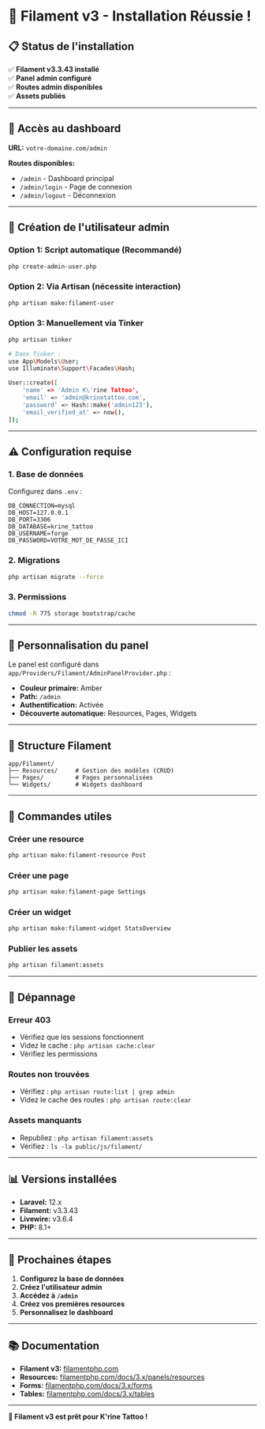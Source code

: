 # 🎉 Filament v3 - Installation Réussie !

## 📋 **Status de l'installation**

✅ **Filament v3.3.43 installé**  
✅ **Panel admin configuré**  
✅ **Routes admin disponibles**  
✅ **Assets publiés**  

---

## 🔗 **Accès au dashboard**

**URL:** `votre-domaine.com/admin`

**Routes disponibles:**
- `/admin` - Dashboard principal
- `/admin/login` - Page de connexion
- `/admin/logout` - Déconnexion

---

## 👤 **Création de l'utilisateur admin**

### **Option 1: Script automatique (Recommandé)**
```bash
php create-admin-user.php
```

### **Option 2: Via Artisan (nécessite interaction)**
```bash
php artisan make:filament-user
```

### **Option 3: Manuellement via Tinker**
```bash
php artisan tinker

# Dans Tinker :
use App\Models\User;
use Illuminate\Support\Facades\Hash;

User::create([
    'name' => 'Admin K\'rine Tattoo',
    'email' => 'admin@krinetattoo.com',
    'password' => Hash::make('admin123'),
    'email_verified_at' => now(),
]);
```

---

## ⚠️ **Configuration requise**

### **1. Base de données**
Configurez dans `.env` :
```env
DB_CONNECTION=mysql
DB_HOST=127.0.0.1
DB_PORT=3306
DB_DATABASE=krine_tattoo
DB_USERNAME=forge
DB_PASSWORD=VOTRE_MOT_DE_PASSE_ICI
```

### **2. Migrations**
```bash
php artisan migrate --force
```

### **3. Permissions**
```bash
chmod -R 775 storage bootstrap/cache
```

---

## 🎨 **Personnalisation du panel**

Le panel est configuré dans `app/Providers/Filament/AdminPanelProvider.php` :

- **Couleur primaire:** Amber
- **Path:** `/admin`
- **Authentification:** Activée
- **Découverte automatique:** Resources, Pages, Widgets

---

## 📁 **Structure Filament**

```
app/Filament/
├── Resources/     # Gestion des modèles (CRUD)
├── Pages/         # Pages personnalisées
└── Widgets/       # Widgets dashboard
```

---

## 🔧 **Commandes utiles**

### **Créer une resource**
```bash
php artisan make:filament-resource Post
```

### **Créer une page**
```bash
php artisan make:filament-page Settings
```

### **Créer un widget**
```bash
php artisan make:filament-widget StatsOverview
```

### **Publier les assets**
```bash
php artisan filament:assets
```

---

## 🚨 **Dépannage**

### **Erreur 403**
- Vérifiez que les sessions fonctionnent
- Videz le cache : `php artisan cache:clear`
- Vérifiez les permissions

### **Routes non trouvées**
- Vérifiez : `php artisan route:list | grep admin`
- Videz le cache des routes : `php artisan route:clear`

### **Assets manquants**
- Republiez : `php artisan filament:assets`
- Vérifiez : `ls -la public/js/filament/`

---

## 📊 **Versions installées**

- **Laravel:** 12.x
- **Filament:** v3.3.43
- **Livewire:** v3.6.4
- **PHP:** 8.1+

---

## 🎯 **Prochaines étapes**

1. **Configurez la base de données**
2. **Créez l'utilisateur admin**
3. **Accédez à `/admin`**
4. **Créez vos premières resources**
5. **Personnalisez le dashboard**

---

## 📚 **Documentation**

- **Filament v3:** [filamentphp.com](https://filamentphp.com)
- **Resources:** [filamentphp.com/docs/3.x/panels/resources](https://filamentphp.com/docs/3.x/panels/resources)
- **Forms:** [filamentphp.com/docs/3.x/forms](https://filamentphp.com/docs/3.x/forms)
- **Tables:** [filamentphp.com/docs/3.x/tables](https://filamentphp.com/docs/3.x/tables)

---

**🚀 Filament v3 est prêt pour K'rine Tattoo !**